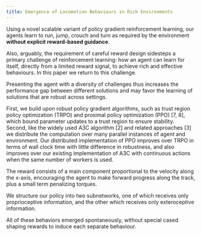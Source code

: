 ```yaml
---
title: Emergence of Locomotion Behaviours in Rich Environments
---
```


Using a novel scalable variant of policy gradient reinforcement learning, our agents learn to run, jump, crouch and turn as required by the environment **without explicit reward-based guidance**.

Also, arguably, the requirement of careful reward design sidesteps a primary challenge of reinforcement learning: how an agent can learn for itself, directly from a limited reward signal, to achieve rich and effective behaviours. In this paper we return to this challenge.

Presenting the agent with a diversity of challenges thus increases the performance gap between different solutions and may favor the learning of solutions that are robust across settings.

First, we build upon robust policy gradient algorithms, such as trust region policy optimization (TRPO) and proximal policy optimization (PPO) [7, 8], which bound parameter updates to a trust region to ensure stability. Second, like the widely used A3C algorithm [2] and related approaches [3] we distribute the computation over many parallel instances of agent and environment. Our distributed implementation of PPO improves over TRPO in terms of wall clock time with little difference in robustness, and also improves over our existing implementation of A3C with continuous actions when the same number of workers is used.

The reward consists of a main component proportional to the velocity along the x-axis, encouraging the agent to make forward progress along the track, plus a small term penalizing torques. 

We structure our policy into two subnetworks, one of which receives only proprioceptive information, and the other which receives only exteroceptive information.

All of these behaviors emerged spontaneously, without special cased shaping rewards to induce each separate behaviour. 